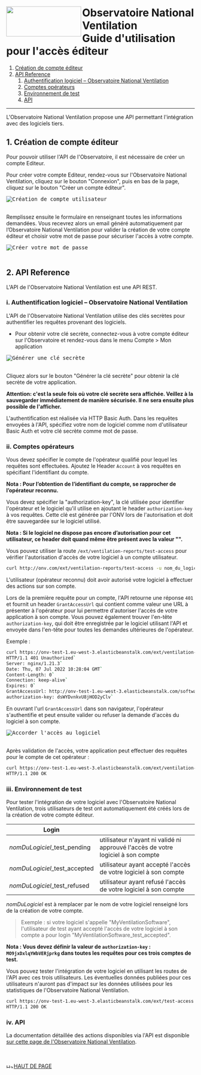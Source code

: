 
<a name="top"></a>
#  <img src="https://github.com/dooApp/onv/blob/docs/wiki-images/logo-onv.png?raw=true" align="left" height="80" width="200" > Observatoire National Ventilation <br>Guide d'utilisation pour l'accès éditeur

1. [Création de compte éditeur](#creation)
2. [API Reference](#apiReference)
    1. [Authentification logiciel – Observatoire National Ventilation](#authentification)
    2. [Comptes opérateurs](#comptes)
    3. [Environnement de test](#testEnv)
    4. [API](#api)

----

L'Observatoire National Ventilation propose une API permettant l'intégration avec des logiciels tiers.

## 1. Création de compte éditeur <a name="creation"></a>

Pour pouvoir utiliser l'API de l'Observatoire, il est nécessaire de créer un compte Editeur.

Pour créer votre compte Editeur, rendez-vous sur l'Observatoire National Ventilation, cliquez sur le bouton "Connexion", puis en bas de la page, cliquez sur le bouton "Créer un compte éditeur".

<kbd>
    <img src="https://github.com/dooApp/onv/blob/docs/wiki-images/create_editor_compte.png?raw=true" alt="Création de compte utilisateur">
</kbd>
<br/><br/>

Remplissez ensuite le formulaire en renseignant toutes les informations demandées. Vous recevrez alors un email généré automatiquement par l’Observatoire National Ventilation pour valider la création de votre compte éditeur et choisir votre mot de passe pour sécuriser l'accès à votre compte.

<kbd>
    <img src="https://github.com/dooApp/onv/blob/docs/wiki-images/set_password.png?raw=true" alt="Créer votre mot de passe">
</kbd>
<br/><br/>

## 2. API Reference <a name="apiReference"></a>

L'API de l'Observatoire National Ventilation est une API REST.

### i.  Authentification logiciel – Observatoire National Ventilation <a name="authentification"></a>

L'API de l'Observatoire National Ventilation utilise des clés secrètes pour authentifier les requêtes provenant des logiciels. 
 - Pour obtenir votre clé secrète, connectez-vous à votre compte éditeur sur l'Observatoire et rendez-vous dans le menu Compte > Mon application

<kbd>
    <img src="https://github.com/dooApp/onv/blob/docs/wiki-images/generate_secret_key.png?raw=true" alt="Générer une clé secrète">
</kbd>
<br/><br/>

Cliquez alors sur le bouton "Générer la clé secrète" pour obtenir la clé secrète de votre application.

**Attention: c'est la seule fois où votre clé secrète sera affichée. Veillez à la sauvegarder immédiatement de manière sécurisée. Il ne sera ensuite plus possible de l'afficher.**

L'authentification est réalisée via HTTP Basic Auth. Dans les requêtes envoyées à l'API, spécifiez votre nom de logiciel comme nom d'utilisateur Basic Auth et votre clé secrète comme mot de passe.

### ii. Comptes opérateurs<a name="comptes"></a>

Vous devez spécifier le compte de l'opérateur qualifié pour lequel les requêtes sont effectuées. Ajoutez le Header ``Account`` à vos requêtes en spécifiant l'identifiant du compte.

**Nota : Pour l’obtention de l’identifiant du compte, se rapprocher de l’opérateur reconnu.**

Vous devez spécifier la "authorization-key", la clé utilisée pour identifier l'opérateur et le logiciel qu'il utilise en ajoutant le header ``authorization-key`` à vos requêtes. Cette clé est générée par l'ONV lors de l'autorisation et doit être sauvegardée sur le logiciel utilisé.

**Nota : Si le logiciel ne dispose pas encore d’autorisation pour cet utilisateur, ce header doit quand même être présent avec la valeur "".**

Vous pouvez utiliser la route ``/ext/ventilation-reports/test-access`` pour vérifier l'autorisation d'accès de votre logiciel à un compte utilisateur.

```Bash
curl http://onv.com/ext/ventilation-reports/test-access -u nom_du_logiciel:cle_secrete -H "Account:id_de_l_operateur" -H "SoftwareVersion:la_version_du_logiciel" -H "Accept-Language:fr-FR,fr;q=0.9" -H "authorization-key:la_clé_authorization"
```

L'utilisateur (opérateur reconnu) doit avoir autorisé votre logiciel à effectuer des actions sur son compte.

Lors de la première requête pour un compte, l'API retourne une réponse ``401`` et fournit un header ``GrantAccessUrl`` qui contient comme valeur une URL à présenter à l'opérateur pour lui permettre d'autoriser l'accès de votre application à son compte. Vous pouvez également trouver l'en-tête ``authorization-key``, qui doit être enregistrée par le logiciel utilisant l'API et envoyée dans l'en-tête pour toutes les demandes ultérieures de l'opérateur.

Exemple :


```Bash
curl https://onv-test-1.eu-west-3.elasticbeanstalk.com/ext/ventilation-reports/test-access -u nom_du_logiciel:cle_secrete -H "Account:id_de_l_operateur" -H "SoftwareVersion:la_version_du_logiciel" -H "Accept-Language:fr-FR,fr;q=0.9" -H "authorization-key;" --head
HTTP/1.1 401 Unauthorized`
Server: nginx/1.21.3`
Date: Thu, 07 Jul 2022 10:28:04 GMT`
Content-Length: 0`
Connection: keep-alive`
Expires: 0`
GrantAccessUrl: http://onv-test-1.eu-west-3.elasticbeanstalk.com/software-authorization/1/grant-access`
authorization-key: dsWYDvnkvU8jHOD2yClv`
```

En ouvrant l'url ``GrantAccessUrl`` dans son navigateur, l'opérateur s'authentifie et peut ensuite valider ou refuser la demande d'accès du logiciel à son compte.

<kbd>
    <img src="https://github.com/dooApp/onv/blob/docs/wiki-images/grant-access.png?raw=true" alt="Accorder l'accès au logiciel">
</kbd>
<br/><br/>

Après validation de l'accès, votre application peut effectuer des requêtes pour le compte de cet opérateur :

```Bash
curl https://onv-test-1.eu-west-3.elasticbeanstalk.com/ext/ventilation-reports/test-access -u nom_du_logiciel:cle_secrete -H "Account:id_de_l_operateur" -H "SoftwareVersion:la_version_du_logiciel" -H "Accept-Language:fr-FR,fr;q=0.9" -H "authorization-key:la_clé_authorization" --head
HTTP/1.1 200 OK
```

### iii. Environnement de test <a name="testEnv"></a>

Pour tester l'intégration de votre logiciel avec l'Observatoire National Ventilation, trois utilisateurs de test ont automatiquement été créés lors de la création de votre compte éditeur.

|Login||
|---|---|
|*nomDuLogiciel*_test_pending|utilisateur n'ayant ni validé ni approuvé l'accès de votre logiciel à son compte|
|*nomDuLogiciel*_test_accepted|utilisateur ayant accepté l'accès de votre logiciel à son compte|
|*nomDuLogiciel*_test_refused|utilisateur ayant refusé l'accès de votre logiciel à son compte|

*nomDuLogiciel* est à remplacer par le nom de votre logiciel renseigné lors de la création de votre compte.

> Exemple : si votre logiciel s'appelle "MyVentilationSoftware", l'utilisateur de test ayant accepté l'accès de votre logiciel à son compte a pour login "MyVentilationSoftware_test_accepted".

**Nota : Vous devez définir la valeur de ``authorization-key`` : ``MO9jxDxlqYWbVERjprkg`` dans toutes les requêtes pour ces trois comptes de test.**

Vous pouvez tester l'intégration de votre logiciel en utilisant les routes de l'API avec ces trois utilisateurs. Les éventuelles données publiées pour ces utilisateurs n'auront pas d'impact sur les données utilisées pour les statistiques de l'Observatoire National Ventilation.

```Bash
curl https://onv-test-1.eu-west-3.elasticbeanstalk.com/ext/test-access -u MyVentilationSoftware:cle_secrete -H "Account:MyVentilationSoftware_test_accepted" -H "authorization-key:MO9jxDxlqYWbVERjprkg" --head
HTTP/1.1 200 OK
```

### iv. API <a name="api"></a> 
La documentation détaillée des actions disponibles via l'API est disponible [sur cette page de l'Observatoire National Ventilation](https://www.observatoire-national-ventilation.developpement-durable.gouv.fr/editor/docs).

<br/><br/>
<a href="#top"> <img src="https://github.com/dooApp/onv/blob/docs/wiki-images/arrow_top.png?raw=true"  height="10" width="20" alt="Haut de page">HAUT DE PAGE</a> 

